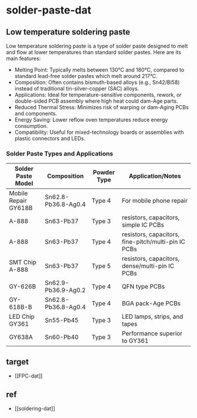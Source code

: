 
# solder-paste-dat

## Low temperature soldering paste

Low temperature soldering paste is a type of solder paste designed to melt and flow at lower temperatures than standard solder pastes. Here are its main features:

- Melting Point: Typically melts between 130°C and 180°C, compared to standard lead-free solder pastes which melt around 217°C.
- Composition: Often contains bismuth-based alloys (e.g., Sn42/Bi58) instead of traditional tin-silver-copper (SAC) alloys.
- Applications: Ideal for temperature-sensitive components, rework, or double-sided PCB assembly where high heat could dam-Age parts.
- Reduced Thermal Stress: Minimizes risk of warping or dam-Aging PCBs and components.
- Energy Saving: Lower reflow oven temperatures reduce energy consumption.
- Compatibility: Useful for mixed-technology boards or assemblies with plastic connectors and LEDs.




### Solder Paste Types and Applications


| Solder Paste Model   | Composition         | Powder Type | Application/Notes                                   |
| -------------------- | ------------------- | ----------- | --------------------------------------------------- |
| Mobile Repair GY618B | Sn62.8-Pb36.8-Ag0.4 | Type 4      | For mobile phone repair                             |
| A-888                | Sn63-Pb37           | Type 3      | resistors, capacitors, simple IC PCBs               |
| A-888                | Sn63-Pb37           | Type 4      | resistors, capacitors, fine-pitch/multi-pin IC PCBs |
| SMT Chip A-888       | Sn63-Pb37           | Type 5      | resistors, capacitors, dense/multi-pin IC PCBs      |
| GY-626B              | Sn62.9-Pb36.9-Ag0.2 | Type 4      | QFN type PCBs                                       |
| GY-618B-B            | Sn62.8-Pb36.8-Ag0.4 | Type 4      | BGA pack-Age PCBs                                   |
| LED Chip GY361       | Sn55-Pb45           | Type 3      | LED lamps, strips, and tapes                        |
| GY638A               | Sn60-Pb40           | Type 3      | Performance superior to GY361                       |



## target 

- [[FPC-dat]] 


## ref 

- [[soldering-dat]]